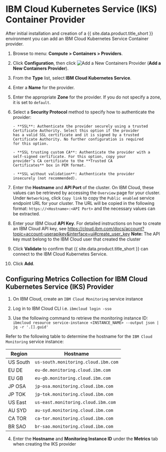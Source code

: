 ---
---

# IBM Cloud Kubernetes Service (IKS) Container Provider

After initial installation and creation of a {{ site.data.product.title_short }}
environment you can add an IBM Cloud Kubernetes Service Container provider.

1.  Browse to menu: **Compute > Containers > Providers**.

2.  Click **Configuration**, then
    click ![Add a New Containers Provider](../../images/1862.png)
     (**Add a New Containers Provider**).

3.  From the **Type** list, select **IBM Cloud Kubernetes Service**.

4.  Enter a **Name** for the provider.

5.  Enter the appropriate **Zone** for the provider. If you do not
    specify a zone, it is set to `default`.

6.  Select a **Security Protocol** method to specify how to
    authenticate the provider:

        - **SSL**: Authenticate the provider securely using a trusted
        Certificate Authority. Select this option if the provider
        has a valid SSL certificate and it is signed by a trusted
        Certificate Authority. No further configuration is required
        for this option.

        - **SSL trusting custom CA**: Authenticate the provider with a
        self-signed certificate. For this option, copy your
        provider’s CA certificate to the **Trusted CA
        Certificates** box in PEM format.

        - **SSL without validation**: Authenticate the provider
        insecurely (not recommended).

7.  Enter the **Hostname** and **API Port** of the cluster. On IBM Cloud,
these values can be retrieved by accessing the `Overview` page for your cluster.
Under `Networking`, click `Copy link` to copy the `Public enabled` service endpoint
URL for your cluster. The URL will be copied in the following
format: `https://<Hostname>:<API Port>` and the necessary values can be extracted.

8.  Enter your IBM Cloud **API Key**. For detailed instructions on how to
create an IBM Cloud API key, see https://cloud.ibm.com/docs/account?topic=account-userapikey&interface=ui#create_user_key
**Note:** The API key must belong to the IBM Cloud user that created the cluster

9.  Click **Validate** to confirm that {{ site.data.product.title_short }} can connect
    to the IBM Cloud Kubernetes Service.

10. Click **Add**.


## Configuring Metrics Collection for IBM Cloud Kubernetes Service (IKS) Provider

1. On IBM Cloud, create an `IBM Cloud Monitoring` service instance

2. Log in to IBM Cloud CLI i.e. `ibmcloud login -sso`

3. Use the following command to retrieve the monitoring instance ID: `ibmcloud resource service-instance <INSTANCE_NAME> --output json | jq -r '.[].guid'`

Refer to the following table to determine the hostname for the `IBM Cloud Monitoring` service instance:

| Region   | Hostname                            |
| -------- | ----------------------------------- |
| US South | `us-south.monitoring.cloud.ibm.com` |
| EU DE    | `eu-de.monitoring.cloud.ibm.com`    |
| EU GB    | `eu-gb.monitoring.cloud.ibm.com`    |
| JP OSA   | `jp-osa.monitoring.cloud.ibm.com`   |
| JP TOK   | `jp-tok.monitoring.cloud.ibm.com`   |
| US East  | `us-east.monitoring.cloud.ibm.com`  |
| AU SYD   | `au-syd.monitoring.cloud.ibm.com`   |
| CA TOR   | `ca-tor.monitoring.cloud.ibm.com`   |
| BR SAO   | `br-sao.monitoring.cloud.ibm.com`   |

4. Enter the **Hostname** and **Monitoring Instance ID** under the **Metrics** tab when creating the IKS provider